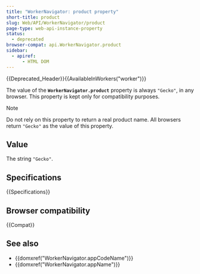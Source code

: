 ```yaml
---
title: "WorkerNavigator: product property"
short-title: product
slug: Web/API/WorkerNavigator/product
page-type: web-api-instance-property
status:
  - deprecated
browser-compat: api.WorkerNavigator.product
sidebar:
  - apiref:
      - HTML DOM
---
```


{{Deprecated_Header}}{{AvailableInWorkers("worker")}}

The value of the **`WorkerNavigator.product`** property is always
`"Gecko"`, in any browser. This property is kept only for compatibility
purposes.

> [!NOTE]
> Do not rely on this property to return a real product name. All browsers return `"Gecko"` as the value of this property.

## Value

The string `"Gecko"`.

## Specifications

{{Specifications}}

## Browser compatibility

{{Compat}}

## See also

- {{domxref("WorkerNavigator.appCodeName")}}
- {{domxref("WorkerNavigator.appName")}}
